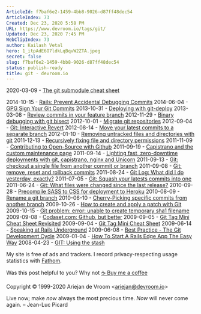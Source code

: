 ```yaml
---
ArticleId: f7baf6e2-1459-4bb8-9026-d87ff48dec54
ArticleIndex: 73
Created: Dec 23, 2020 5:58 PM
URL: https://www.devroom.io/tags/git/
Updated: Dec 23, 2020 7:45 PM
WebClipIndex: 73
author: Kailash Vetal
hero: 1_itpAdE6O7ldkLqBqvW2ZTA.jpeg
secret: false
slug: f7baf6e2-1459-4bb8-9026-d87ff48dec54
status: publish-ready
title: git · devroom.io
---
```

2020-03-09 - [The git submodule cheat sheet](https://www.devroom.io/2020/03/09/the-git-submodule-cheat-sheet/)

2014-10-15 - [Rails: Prevent Accidental Debugging Commits](https://www.devroom.io/2014/10/15/rails-prevent-accidental-debugging-commits/)  2014-06-04 - [GPG Sign Your Git Commits](https://www.devroom.io/2014/06/04/gpg-sign-your-git-commits/)  2013-10-31 - [Deploying with git-deploy](https://www.devroom.io/2013/10/31/deploying-with-git-deploy/)  2013-03-08 - [Review commits in your feature branch](https://www.devroom.io/2013/03/08/review-commits-in-your-feature-branch/)  2012-11-29 - [Binary debugging with git bisect](https://www.devroom.io/2012/11/29/binary-debugging-with-git-bisect/)  2012-10-01 - [Migrate git repositories](https://www.devroom.io/2012/10/01/migrate-git-repositories/)  2012-09-04 - [Git: Interactive Revert](https://www.devroom.io/2012/09/04/git-interactive-revert/)  2012-08-14 - [Move your latest commits to a separate branch](https://www.devroom.io/2012/08/14/move-your-latest-commits-to-a-separate-branch/)  2012-01-10 - [Removing untracked files and directories with git](https://www.devroom.io/2012/01/10/removing-untracked-files-and-directories-with-git/)  2011-12-13 - [Recursively fixing file and directory permissions](https://www.devroom.io/2011/12/13/recursively-fixing-file-and-directory-permissions/)  2011-11-09 - [Contributing to Open-Source with Github](https://www.devroom.io/2011/11/09/contributing-to-open-source-with-github/)  2011-09-19 - [Capistrano and the custom maintenance page](https://www.devroom.io/2011/09/19/capistrano-and-the-custom-maintenance-page/)  2011-09-14 - [Lighting fast, zero-downtime deployments with git, capistrano, nginx and Unicorn](https://www.devroom.io/2011/09/14/lighting-fast-zero-downtime-deployments-with-git-capistrano-nginx-and-unicorn/)  2011-09-13 - [Git: checkout a single file from another commit or branch](https://www.devroom.io/2011/09/13/git-checkout-a-single-file-from-another-commit-or-branch/)  2011-09-08 - [Git: remove, reset and rollback commits](https://www.devroom.io/2011/09/08/git-remove-reset-and-rollback-commits/)  2011-08-24 - [Git Log: What did I do yesterday, exactly?](https://www.devroom.io/2011/08/24/git-log-what-did-i-do-yesterday-exactly/)  2011-07-05 - [Git: Squash your latests commits into one](https://www.devroom.io/2011/07/05/git-squash-your-latests-commits-into-one/)  2011-06-24 - [Git: What files were changed since the last release?](https://www.devroom.io/2011/06/24/git-what-files-were-changed-since-the-last-release/)  2010-09-28 - [Precompile SASS to CSS for deployment to Heroku](https://www.devroom.io/2010/09/28/precompile-sass-to-css-for-deployment-to-heroku/)  2010-08-09 - [Rename a git branch](https://www.devroom.io/2010/08/09/rename-a-git-branch/)  2010-06-10 - [Cherry-Picking specific commits from another branch](https://www.devroom.io/2010/06/10/cherry-picking-specific-commits-from-another-branch/)  2009-10-26 - [How to create and apply a patch with Git](https://www.devroom.io/2009/10/26/how-to-create-and-apply-a-patch-with-git/)  2009-10-15 - [Git problem: error: unable to create temporary sha1 filename](https://www.devroom.io/2009/10/15/git-problem-error-unable-to-create-temporary-sha1-filename/)  2009-09-08 - [Codaset.com: Github, but better](https://www.devroom.io/2009/09/08/codaset-com-github-but-better/)  2009-09-05 - [Git Tag Mini Cheat Sheet Revisited](https://www.devroom.io/2009/09/05/git-tag-mini-cheat-sheet-revisited/)  2009-09-04 - [Git Tag Mini Cheat Sheet](https://www.devroom.io/2009/09/04/git-tag-mini-cheat-sheet/)  2009-06-14 - [Speaking at Rails Underground](https://www.devroom.io/2009/06/14/speaking-at-rails-underground/)  2009-06-08 - [Best Practice - The Git Development Cycle](https://www.devroom.io/2009/06/08/best-practice-the-git-development-cycle/)  2009-01-04 - [How To Start A Rails Edge App The Easy Way](https://www.devroom.io/2009/01/04/how-to-start-a-rails-edge-app-the-easy-way/)  2008-04-23 - [GIT: Using the stash](https://www.devroom.io/2008/04/23/git-using-the-stash/)

My site is free of ads and trackers. I record privacy-respecting usage statistics with [Fathom](https://usefathom.com/).

Was this post helpful to you? Why not  [☕ Buy me a coffee](https://www.buymeacoffee.com/ariejan)

Copyright © 1999-2020 Ariejan de Vroom <[ariejan@devroom.io](https://www.devroom.io/contact/)>

Live now; make *now* always the most precious time. *Now* will never come again. – Jean-Luc Picard

